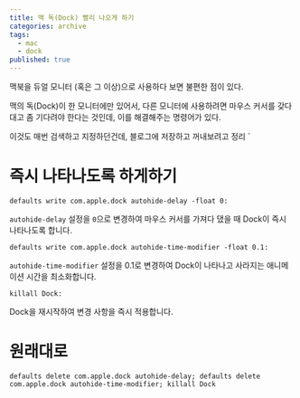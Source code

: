 ```yaml
---
title: 맥 독(Dock) 빨리 나오게 하기
categories: archive
tags:
  - mac
  - dock
published: true
---
```

맥북을 듀얼 모니터 (혹은 그 이상)으로 사용하다 보면 불편한 점이 있다.

맥의 독(Dock)이 한 모니터에만 있어서, 다른 모니터에 사용하려면 마우스 커서를 갖다대고 좀 기다려야 한다는 것인데, 이를 해결해주는 명령어가 있다.

이것도 매번 검색하고 지정하던건데, 블로그에 저장하고 꺼내보려고 정리
`
# 즉시 나타나도록 하게하기

```
defaults write com.apple.dock autohide-delay -float 0:
```

`autohide-delay` 설정을 `0`으로 변경하여 마우스 커서를 가져다 댔을 때 Dock이 즉시 나타나도록 합니다.

```
defaults write com.apple.dock autohide-time-modifier -float 0.1:
```

`autohide-time-modifier` 설정을 0.1로 변경하여 Dock이 나타나고 사라지는 애니메이션 시간을 최소화합니다.

```
killall Dock:
```

Dock을 재시작하여 변경 사항을 즉시 적용합니다.

# 원래대로
```
defaults delete com.apple.dock autohide-delay; defaults delete com.apple.dock autohide-time-modifier; killall Dock
```